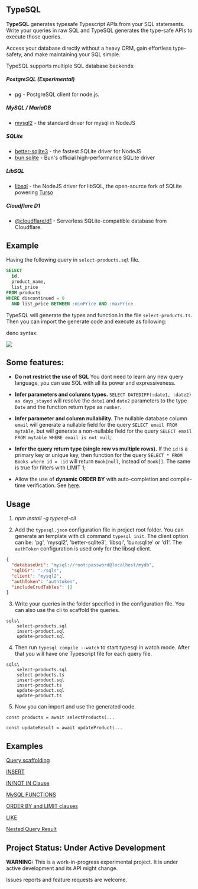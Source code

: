 ## TypeSQL

**TypeSQL** generates typesafe Typescript APIs from your SQL statements. Write your queries in raw SQL and TypeSQL generates the type-safe APIs to execute those queries.

Access your database directly without a heavy ORM, gain effortless type-safety, and make maintaining your SQL simple.

TypeSQL supports multiple SQL database backends:

##### PostgreSQL (Experimental)

- [pg](https://www.npmjs.com/package/pg) - PostgreSQL client for node.js.

##### MySQL / MariaDB

- [mysql2](https://www.npmjs.com/package/mysql2) - the standard driver for mysql in NodeJS

##### SQLite
- [better-sqlite3](https://www.npmjs.com/package/better-sqlite3) - the fastest SQLite driver for NodeJS
- [bun:sqlite](https://bun.sh/docs/api/sqlite) - Bun's official high-performance SQLite driver

##### LibSQL
- [libsql](https://www.npmjs.com/package/libsql) - the NodeJS driver for libSQL, the open-source fork of SQLite powering [Turso](https://turso.tech/)

##### Cloudflare D1
- [@cloudflare/d1](https://developers.cloudflare.com/d1/) - Serverless SQLite-compatible database from Cloudflare.

## Example

Having the following query in `select-products.sql` file.

```sql
SELECT
  id,
  product_name,
  list_price
FROM products
WHERE discontinued = 0
  AND list_price BETWEEN :minPrice AND :maxPrice
```

TypeSQL will generate the types and function in the file `select-products.ts`.
Then you can import the generate code and execute as following:

deno syntax:

![](typesql-deno.gif)

## Some features:

- **Do not restrict the use of SQL** You dont need to learn any new query language, you can use SQL with all its power and expressiveness.

- **Infer parameters and columns types.** `SELECT DATEDIFF(:date1, :date2) as days_stayed` will resolve the `date1` and `date2` parameters to the type `Date` and the function return type as `number`.

- **Infer parameter and column nullability.** The nullable database column `email` will generate a nullable field for the query `SELECT email FROM mytable`, but will generate a non-nullable field for the query `SELECT email FROM mytable WHERE email is not null`;

- **Infer the query return type (single row vs multiple rows).** If the `id` is a primary key or unique key, then function for the query `SELECT * FROM Books where id = :id` will return `Book|null`, instead of `Book[]`. The same is true for filters with LIMIT 1;

- Allow the use of **dynamic ORDER BY** with auto-completion and compile-time verification. See [here](/docs/orderBy_limit.md).

## Usage

1. _npm install -g typesql-cli_

2. Add the `typesql.json` configuration file in project root folder. You can generate an template with cli command `typesql init`. The client option can be: 'pg', 'mysql2', 'better-sqlite3', 'libsql', 'bun:sqlite' or 'd1'. The `authToken` configuration is used only for the libsql client.

```json
{
  "databaseUri": "mysql://root:password@localhost/mydb",
  "sqlDir": "./sqls",
  "client": "mysql2",
  "authToken": "authtoken",
  "includeCrudTables": []
}
```

3. Write your queries in the folder specified in the configuration file. You can also use the cli to scaffold the queries.

```
sqls\
    select-products.sql
    insert-product.sql
    update-product.sql
```

4. Then run `typesql compile --watch` to start typesql in watch mode. After that you will have one Typescript file for each query file.

```
sqls\
    select-products.sql
    select-products.ts
    insert-product.sql
    insert-product.ts
    update-product.sql
    update-product.ts
```

5. Now you can import and use the generated code.

```
const products = await selectProducts(...

const updateResult = await updateProduct(...
```

## Examples

[Query scaffolding](/docs/query_scaffolding.md)

[INSERT](/docs/insert.md)

[IN/NOT IN Clause](/docs/in_clause.md)

[MySQL FUNCTIONS](/docs/functions.md)

[ORDER BY and LIMIT clauses](/docs/orderBy_limit.md)

[LIKE](/docs/like.md)

[Nested Query Result](/docs/nested-query-result.md)

## Project Status: Under Active Development

**WARNING:** This is a work-in-progress experimental project. It is under active development and its API might change.

Issues reports and feature requests are welcome.
